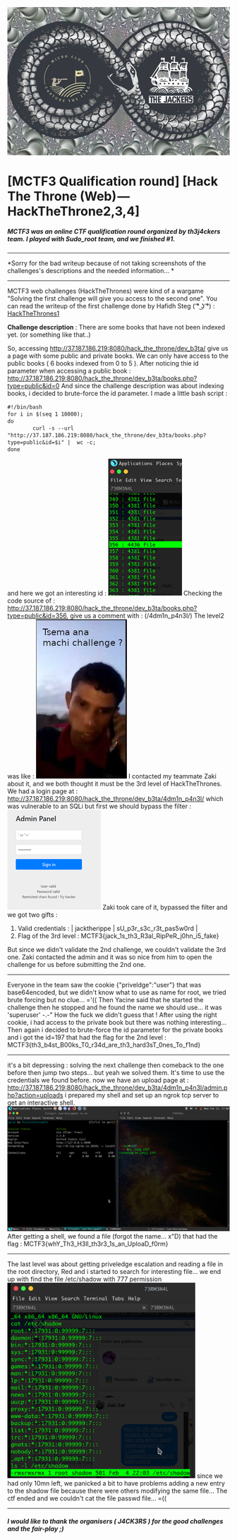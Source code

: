 ![Alt text](./Pictures/MCTF3.jpg?raw=true "MCTF3-Logo")
# [MCTF3 Qualification round] [Hack The Throne (Web) — HackTheThrone2,3,4]

##### MCTF3 was an online CTF qualification round organized by th3j4ckers team. I played with Sudo_root team, and we finished #1.

------------
*Sorry for the bad writeup because of not taking screenshots of the challenges's descriptions and the needed information... *

------------



MCTF3 web challenges (HackTheThrones) were kind of a wargame "Solving the first challenge will give you access to the second one".
You can read the writeup of the first challenge  done by Hafidh Steg ( ͡° ͜ʖ ͡°) : [HackTheThrones1](https://medium.com/%400x000c0ded/mctf3-qualification-round-hack-the-throne-web-hackthethrone1-25pts-d8560fbee6e6)

**Challenge description** : There are some books that have not been indexed yet. (or something like that..)

So, accessing http://37.187.186.219:8080/hack_the_throne/dev_b3ta/ give us a page with some public and private books. We can only have access to the public books ( 6 books indexed from 0 to 5 ). 
After noticing thie id parameter when accessing a public book : http://37.187.186.219:8080/hack_the_throne/dev_b3ta/books.php?type=public&id=0
And since the challenge description was about indexing books, i decided to brute-force the id parameter.
I made a little bash script :

    #!/bin/bash
    for i in $(seq 1 10000);
    do
    		curl -s --url "http://37.187.186.219:8080/hack_the_throne/dev_b3ta/books.php?type=public&id=$i" |  wc -c;
    done
and here we got an interesting id :
![Alt text](./Pictures/brute-public.png?raw=true "public")
Checking the code source of :  http://37.187.186.219:8080/hack_the_throne/dev_b3ta/books.php?type=public&id=356, give us a comment with : (/4dm1n_p4n3l/)
The level2 was like :
![Alt text](./Pictures/tsema.png?raw=true "tsema")
I contacted my teammate Zaki about it, and we both thought it must be the 3rd level of HackTheThrones.
We had a login page at : http://37.187.186.219:8080/hack_the_throne/dev_b3ta/4dm1n_p4n3l/ which was vulnerable to an SQLi but first we should bypass the filter :
![Alt text](./Pictures/login.png?raw=true "tsema")
Zaki took care of it, bypassed the filter and we got two gifts :
1. Valid credentials : | jacktherippe | sU_p3r_s3c_r3t_pas5w0rd |
2. Flag of the 3rd level : MCTF3{jack_1s_th3_R3al_RipPeR_j0hn_i5_fake}

But since we didn't validate the 2nd challenge, we couldn't validate the 3rd one.
Zaki contacted the admin and it was so nice from him to open the challenge for us before submitting the 2nd one.


------------


Everyone in the team saw the cookie {"priveldge":"user"} that was base64encoded, but we didn't know what to use as name for root, we tried brute forcing but no clue... ='((
Then Yacine said that he started the challenge then he stopped and he found the name we should use...
it was 'superuser' -.-" How the fuck we didn't guess that !
After using the right cookie, i had access to the private book but there was nothing interesting...
Then again i decided to brute-force the id parameter for the private books and i got the id=197 that had the flag for the 2nd level : MCTF3{th3_b4st_B00ks_T0_r34d_are_th3_hard3sT_0nes_To_f1nd}


------------

it's a bit depressing : solving the next challenge then comeback to the one before then jump two steps... but yeah we solved them.
It's time to use the credentials we found before. now we have an upload page at : http://37.187.186.219:8080/hack_the_throne/dev_b3ta/4dm1n_p4n3l/admin.php?action=uploads
i prepared my shell and set up an ngrok tcp server to get an interactive shell.
![Alt text](./Pictures/ngrok.png?raw=true "ngrok")
After getting  a shell, we found a file (forgot the name... x"D) that had the flag :
MCTF3{whY_Th3_H3ll_th3r3_1s_an_UploaD_f0rm}


------------

The last level was about getting priveledge escalation and reading a file in the root directory, Red and i started to search for interesting file... we end up with find the file /etc/shadow with 777 permission 
![Alt text](./Pictures/shell.png?raw=true "shell")
since we had only 10mn left, we panicked a bit to have problems adding a new entry to the shadow file because there were others modifying the same file...
The ctf ended and we couldn't cat the file passwd file... =((


------------

##### I would like to thank the organisers ( J4CK3RS ) for the good challenges and the fair-play ;) 


